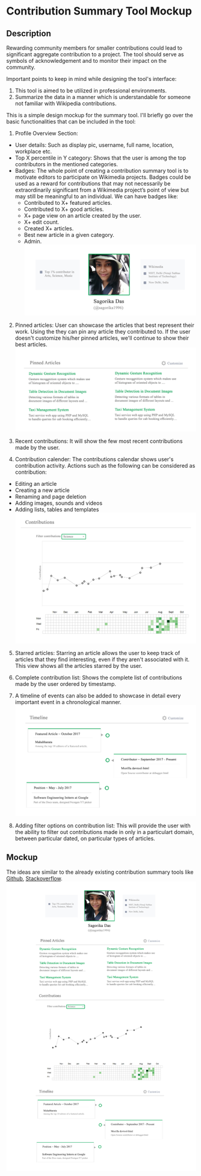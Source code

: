 # Contribution Summary Tool Mockup

## Description
Rewarding community members for smaller contributions could lead to significant aggregate contribution to a project. The tool should 
serve as symbols of acknowledgement and to monitor their impact on the community. 

Important points to keep in mind while designing the tool's interface:
1. This tool is aimed to be utilized in professional environments.
2. Summarize the data in a manner which is understandable for someone not familiar with Wikipedia contributions.

This is a simple design mockup for the summary tool. I'll briefly go over the basic functionalities that can be included in the tool:
1. Profile Overview Section:
- User details: Such as display pic, username, full name, location, workplace etc.
- Top X percentile in Y category: Shows that the user is among the top contributors in the mentioned categories.
- Badges: The whole point of creating a contribution summary tool is to motivate editors to participate on 
  Wikimedia projects. Badges could be used as a reward for contributions that may not necessarily be extraordinarily 
  significant from a Wikimedia project’s point of view but may still be meaningful to an individual. We can have badges like:
  - Contributed to X+ featured articles.
  - Contributed to X+ good articles.
  - X+ page view on an article created by the user.
  - X+ edit count.
  - Created X+ articles.
  - Best new article in a given category.
  - Admin.     
![Alt text](https://github.com/sagorika1996/outreachy-mockup/blob/master/img/profile.jpg)

2. Pinned articles: User can showcase the articles that best represent their work. Using the they can pin any article they 
  contributed to. If the user doesn't customize his/her pinned articles, we'll continue to show their best articles. 
![Alt text](https://github.com/sagorika1996/outreachy-mockup/blob/master/img/pinned.jpg)

3. Recent contributions: It will show the few most recent contributions made by the user.

4. Contribution calender: The contributions calendar shows user's contribution activity. Actions such as the following can be considered as contribution:
- Editing an article
- Creating a new article
- Renaming and page deletion
- Adding images, sounds and videos
- Adding lists, tables and templates
![Alt text](https://github.com/sagorika1996/outreachy-mockup/blob/master/img/graph.jpg)

5. Starred articles: Starring an article allows the user to keep track of articles that they find interesting, even if they 
aren't associated with it. This view shows all the articles starred by the user.

6. Complete contribution list: Shows the complete list of contributions made by the user ordered by timestamp.

7. A timeline of events can also be added to showcase in detail every important event in a chronological manner.
![Alt text](https://github.com/sagorika1996/outreachy-mockup/blob/master/img/timeline.jpg)

8. Adding filter options on contribution list: This will provide the user with the ability to filter out contributions made in only in a particulart domain, between particular dated, on particular types of articles.

## Mockup
The ideas are similar to the already existing contribution summary tools like [Github](https://github.com/), [Stackoverflow](https://stackoverflow.com/).
![Alt text](https://github.com/sagorika1996/outreachy-mockup/blob/master/img/overview.jpg)
